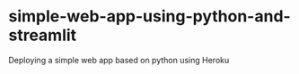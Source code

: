 # simple-web-app-using-python-and-streamlit
Deploying a simple web app based on python using Heroku 
